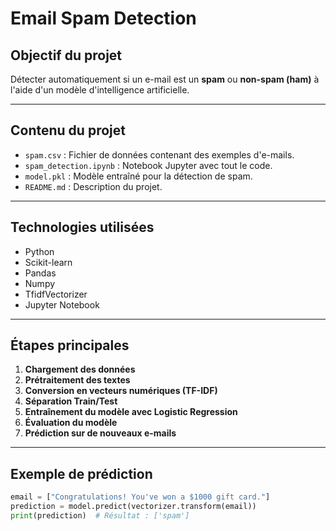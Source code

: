 #  Email Spam Detection 

##  Objectif du projet
Détecter automatiquement si un e-mail est un **spam** ou **non-spam (ham)** à l'aide d'un modèle d'intelligence artificielle.

---

##  Contenu du projet

- `spam.csv` : Fichier de données contenant des exemples d'e-mails.
- `spam_detection.ipynb` : Notebook Jupyter avec tout le code.
- `model.pkl` : Modèle entraîné pour la détection de spam.
- `README.md` : Description du projet.

---

##  Technologies utilisées

- Python 
- Scikit-learn
- Pandas
- Numpy
- TfidfVectorizer
- Jupyter Notebook

---

##  Étapes principales

1. **Chargement des données**
2. **Prétraitement des textes**
3. **Conversion en vecteurs numériques (TF-IDF)**
4. **Séparation Train/Test**
5. **Entraînement du modèle avec Logistic Regression**
6. **Évaluation du modèle**
7. **Prédiction sur de nouveaux e-mails**

---

##  Exemple de prédiction

```python
email = ["Congratulations! You've won a $1000 gift card."]
prediction = model.predict(vectorizer.transform(email))
print(prediction)  # Résultat : ['spam']
